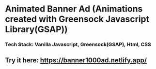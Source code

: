 # Animated Banner Ad (Animations created with Greensock Javascript Library(GSAP))
### Tech Stack: Vanilla Javascript, Greensock(GSAP), Html, CSS
## Try it here: https://banner1000ad.netlify.app/
